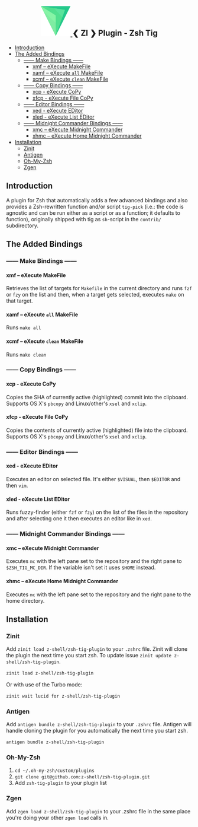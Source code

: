 <h2 align="center">
  <a href="https://github.com/z-shell/zi">
    <img src="https://github.com/z-shell/zi/raw/main/docs/images/logo.svg" alt="Logo" width="80" height="80" />
  </a>
❮ ZI ❯ Plugin - Zsh Tig
</h2> 

- [Introduction](#introduction)
- [The Added Bindings](#the-added-bindings)
  - [—— Make Bindings ——](#-make-bindings-)
    - [xmf – eXecute MakeFile](#xmf--execute-makefile)
    - [xamf – eXecute `all` MakeFile](#xamf--execute-all-makefile)
    - [xcmf – eXecute `clean` MakeFile](#xcmf--execute-clean-makefile)
  - [—— Copy Bindings ——](#-copy-bindings-)
    - [xcp - eXecute CoPy](#xcp---execute-copy)
    - [xfcp - eXecute File CoPy](#xfcp---execute-file-copy)
  - [—— Editor Bindings ——](#-editor-bindings-)
    - [xed - eXecute EDitor](#xed---execute-editor)
    - [xled - eXecute List EDitor](#xled---execute-list-editor)
  - [—— Midnight Commander Bindings ——](#-midnight-commander-bindings-)
    - [xmc – eXecute Midnight Commander](#xmc--execute-midnight-commander)
    - [xhmc – eXecute Home Midnight Commander](#xhmc--execute-home-midnight-commander)
- [Installation](#installation)
  - [Zinit](#zinit)
  - [Antigen](#antigen)
  - [Oh-My-Zsh](#oh-my-zsh)
  - [Zgen](#zgen)

## Introduction

A plugin for Zsh that automatically adds a few advanced bindings and also
provides a Zsh-rewritten function and/or script `tig-pick` (i.e.: the code is
agnostic and can be run either as a script or as a function; it defaults to
function), originally shipped with tig as `sh`-script in the `contrib/`
subdirectory.

## The Added Bindings

### —— Make Bindings ——

#### xmf – eXecute MakeFile

Retrieves the list of targets for `Makefile` in the current directory and runs
`fzf` or `fzy` on the list and then, when a target gets selected, executes
`make` on that target.

#### xamf – eXecute `all` MakeFile

Runs `make all`

#### xcmf – eXecute `clean` MakeFile

Runs `make clean`

### —— Copy Bindings ——

#### xcp - eXecute CoPy

Copies the SHA of currently active (highlighted) commit into the clipboard.
Supports OS X's `pbcopy` and Linux/other's `xsel` and `xclip`.

#### xfcp - eXecute File CoPy

Copies the contents of currently active (highlighted) file into the clipboard.
Supports OS X's `pbcopy` and Linux/other's `xsel` and `xclip`.

### —— Editor Bindings ——

#### xed - eXecute EDitor

Executes an editor on selected file. It's either `$VISUAL`, then `$EDITOR` and
then `vim`.

#### xled - eXecute List EDitor

Runs fuzzy-finder (either `fzf` or `fzy`) on the list of the files in the
repository and after selecting one it then executes an editor like in `xed`.

### —— Midnight Commander Bindings ——

#### xmc – eXecute Midnight Commander

Executes `mc` with the left pane set to the repository and the right pane to
`$ZSH_TIG_MC_DIR`. If the variable isn't set it uses `$HOME` instead.

#### xhmc – eXecute Home Midnight Commander

Executes `mc` with the left pane set to the repository and the right pane to the
home directory.

## Installation

### Zinit

Add `zinit load z-shell/zsh-tig-plugin` to your `.zshrc` file. Zinit will
clone the plugin the next time you start zsh. To update issue `zinit update
z-shell/zsh-tig-plugin`.

```zsh
zinit load z-shell/zsh-tig-plugin
```

Or with use of the Turbo mode:

```zsh
zinit wait lucid for z-shell/zsh-tig-plugin
```

### Antigen

Add `antigen bundle z-shell/zsh-tig-plugin` to your `.zshrc` file. Antigen will
handle cloning the plugin for you automatically the next time you start zsh.

```zsh
antigen bundle z-shell/zsh-tig-plugin
```

### Oh-My-Zsh

1. `cd ~/.oh-my-zsh/custom/plugins`
2. `git clone git@github.com:z-shell/zsh-tig-plugin.git`
3. Add `zsh-tig-plugin` to your plugin list

### Zgen

Add `zgen load z-shell/zsh-tig-plugin` to your .zshrc file in the same place
you're doing your other `zgen load` calls in.

<!-- vim:set ft=markdown tw=80 fo+=a1n autoindent: -->
